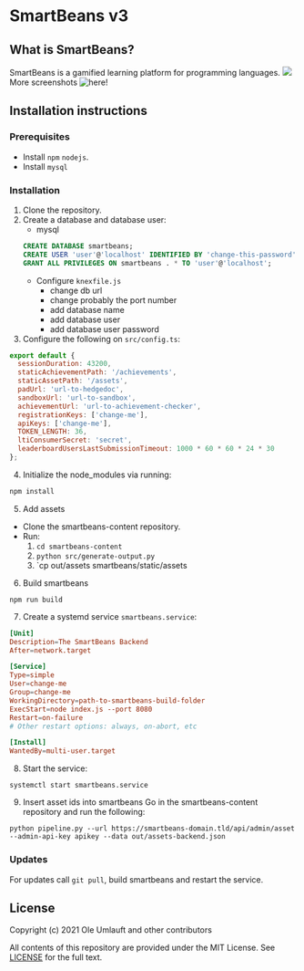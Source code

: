 # SmartBeans v3

## What is SmartBeans?

SmartBeans is a gamified learning platform for programming languages.
![](https://github.com/SmartBeansGoe/smartbeans/blob/main/screenshots/dashboard.png)
More screenshots ![here](https://github.com/SmartBeansGoe/smartbeans/blob/main/screenshots)!

## Installation instructions

### Prerequisites

- Install `npm` `nodejs`.
- Install `mysql`

### Installation

1. Clone the repository.
2. Create a database and database user:
   - mysql
   ```sql
   CREATE DATABASE smartbeans;
   CREATE USER 'user'@'localhost' IDENTIFIED BY 'change-this-password';
   GRANT ALL PRIVILEGES ON smartbeans . * TO 'user'@'localhost';
   ```
   - Configure `knexfile.js`
     - change db url
     - change probably the port number
     - add database name
     - add database user
     - add database user password
3. Configure the following on `src/config.ts`:

```js
export default {
  sessionDuration: 43200,
  staticAchievementPath: '/achievements',
  staticAssetPath: '/assets',
  padUrl: 'url-to-hedgedoc',
  sandboxUrl: 'url-to-sandbox',
  achievementUrl: 'url-to-achievement-checker',
  registrationKeys: ['change-me'],
  apiKeys: ['change-me'],
  TOKEN_LENGTH: 36,
  ltiConsumerSecret: 'secret',
  leaderboardUsersLastSubmissionTimeout: 1000 * 60 * 60 * 24 * 30
};
```

4. Initialize the node_modules via running:

```bash
npm install
```

5. Add assets

- Clone the smartbeans-content repository.
- Run:
  1. `cd smartbeans-content`
  2. `python src/generate-output.py`
  3. `cp out/assets smartbeans/static/assets

6. Build smartbeans

```
npm run build
```

7. Create a systemd service `smartbeans.service`:

```toml
[Unit]
Description=The SmartBeans Backend
After=network.target

[Service]
Type=simple
User=change-me
Group=change-me
WorkingDirectory=path-to-smartbeans-build-folder
ExecStart=node index.js --port 8080
Restart=on-failure
# Other restart options: always, on-abort, etc

[Install]
WantedBy=multi-user.target
```

8. Start the service:

```
systemctl start smartbeans.service
```

9. Insert asset ids into smartbeans
   Go in the smartbeans-content repository and run the following:

```
python pipeline.py --url https://smartbeans-domain.tld/api/admin/asset --admin-api-key apikey --data out/assets-backend.json
```

### Updates

For updates call `git pull`, build smartbeans and restart the service.

## License

Copyright (c) 2021 Ole Umlauft and other contributors

All contents of this repository are provided under the MIT License. See [LICENSE](https://github.com/SmartBeansGoe/smartbeans/blob/main/LICENSE) for the full text.
